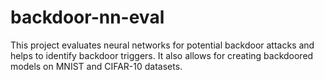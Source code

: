 # backdoor-nn-eval
This project evaluates neural networks for potential backdoor attacks and helps to identify backdoor triggers. It also allows for creating backdoored models on MNIST and CIFAR-10 datasets.
